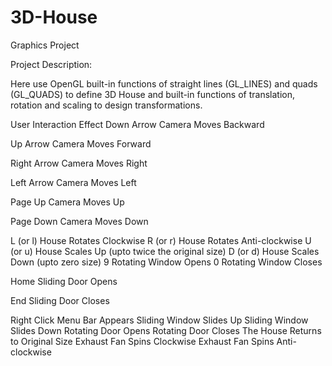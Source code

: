# 3D-House
 Graphics Project

Project Description:

Here use OpenGL built-in functions of straight lines (GL_LINES) and quads (GL_QUADS)
to define 3D House and built-in functions of translation, rotation and scaling to design transformations.

User Interaction                       Effect
Down Arrow                          Camera Moves Backward

Up Arrow                            Camera Moves Forward

Right Arrow                         Camera Moves Right

Left Arrow                          Camera Moves Left

Page Up                             Camera Moves Up

Page Down                           Camera Moves Down

L (or l)                            House Rotates Clockwise
R (or r)                            House Rotates Anti-clockwise
U (or u)                            House Scales Up (upto twice the original size)
D (or d)                            House Scales Down (upto zero size)
9                                   Rotating Window Opens
0                                   Rotating Window Closes

Home                                Sliding Door Opens

End                                 Sliding Door Closes

Right Click                         Menu Bar Appears
                                    Sliding Window Slides Up
                                    Sliding Window Slides Down
                                    Rotating Door Opens
                                    Rotating Door Closes
                                    The House Returns to Original Size
                                    Exhaust Fan Spins Clockwise
                                    Exhaust Fan Spins Anti-clockwise
